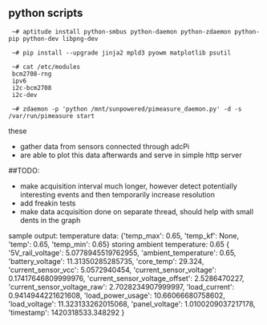 ## python scripts

     ~# aptitude install python-smbus python-daemon python-zdaemon python-pip python-dev libpng-dev                              
                                                                                                                                  
     ~# pip install --upgrade jinja2 mpld3 pyowm matplotlib psutil

     ~# cat /etc/modules 
     bcm2708-rng
     ipv6
     i2c-bcm2708 
     i2c-dev

     ~# zdaemon -p 'python /mnt/sunpowered/pimeasure_daemon.py' -d -s /var/run/pimeasure start

these
* gather data from sensors connected through adcPi
* are able to plot this data afterwards and serve in simple http server

##TODO:
* make acquisition interval much longer, however detect potentially interesting events and then temporarily increase resolution
* add freakin tests 
* make data acquisition done on separate thread, should help with small dents in the graph

sample output:
temperature data: {'temp_max': 0.65, 'temp_kf': None, 'temp': 0.65, 'temp_min': 0.65}
storing ambient temperature: 0.65
{   '5V_rail_voltage': 5.0778945519762955,
    'ambient_temperature': 0.65,
    'battery_voltage': 11.31350285285735,
    'core_temp': 29.324,
    'current_sensor_vcc': 5.0572940454,
    'current_sensor_voltage': 0.17417646809999976,
    'current_sensor_voltage_offset': 2.5286470227,
    'current_sensor_voltage_raw': 2.7028234907999997,
    'load_current': 0.9414944221621608,
    'load_power_usage': 10.66066680758602,
    'load_voltage': 11.323133262015068,
    'panel_voltage': 1.0100209037217178,
    'timestamp': 1420318533.348292
}
